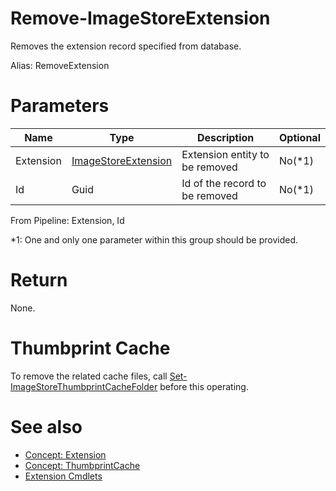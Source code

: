 # Remove-ImageStoreExtension
Removes the extension record specified from database.

Alias: RemoveExtension

# Parameters
|Name|Type|Description|Optional|
|---|---|---|---|
|Extension|[ImageStoreExtension](../../type/ImageStoreExtension.md)|Extension entity to be removed|No(*1)|
|Id|Guid|Id of the record to be removed|No(*1)|

From Pipeline: Extension, Id

*1: One and only one parameter within this group should be provided.

# Return
None.

# Thumbprint Cache
To remove the related cache files, call [Set-ImageStoreThumbprintCacheFolder](../SimilarFile/SetThumbprintCacheFolder.md) before this operating.

# See also
  * [Concept: Extension](../../concept/Extension.md)
  * [Concept: ThumbprintCache](../../concept/ThumbprintCache.md)
  * [Extension Cmdlets](../cmdlets.md#extension)
